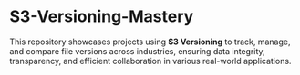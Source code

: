 # S3-Versioning-Mastery
This repository showcases projects using **S3 Versioning** to track, manage, and compare file versions across industries, ensuring data integrity, transparency, and efficient collaboration in various real-world applications.
